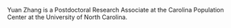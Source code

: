 Yuan Zhang is a Postdoctoral Research Associate at the Carolina Population Center at the University of North Carolina. 
